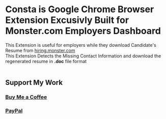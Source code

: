 # Consta is Google Chrome Browser Extension Excusivly Built for Monster.com Employers Dashboard


This Extension is useful for employers while they download Candidate's Resume from <a href="http://hiring.monster.com">hiring.monster.com</a>
<br>
This Extension Detects the Missing Contact Information and download the regenerated resume in **.doc** file format
<br>
<br>

## Support My Work

### [Buy Me a Coffee](https://www.buymeacoffee.com/danishlaeeq)
### [PayPal](https://www.paypal.com/paypalme/makstudioo/5usd)


